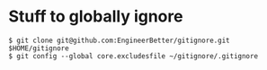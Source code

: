 # Stuff to globally ignore

```shell
$ git clone git@github.com:EngineerBetter/gitignore.git $HOME/gitignore
$ git config --global core.excludesfile ~/gitignore/.gitignore
```
